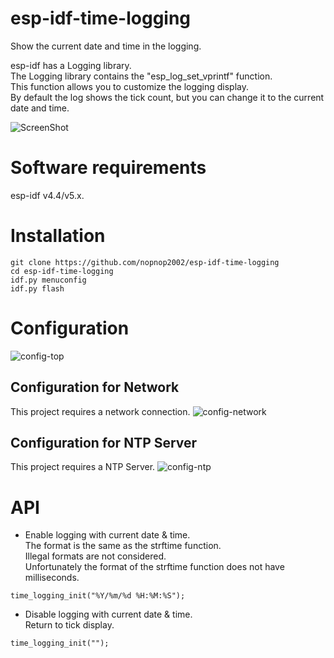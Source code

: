 # esp-idf-time-logging
Show the current date and time in the logging.   

esp-idf has a Logging library.   
The Logging library contains the "esp_log_set_vprintf" function.   
This function allows you to customize the logging display.   
By default the log shows the tick count, but you can change it to the current date and time.   

![ScreenShot](https://github.com/nopnop2002/esp-idf-time-logging/assets/6020549/9af8a4d1-b987-4b51-9655-fd8c8c2cc29b)

# Software requirements
esp-idf v4.4/v5.x.   


# Installation
```Shell
git clone https://github.com/nopnop2002/esp-idf-time-logging
cd esp-idf-time-logging
idf.py menuconfig
idf.py flash
```

# Configuration   
![config-top](https://github.com/nopnop2002/esp-idf-time-logging/assets/6020549/64fe4ac1-862d-4b90-8a19-9a911a05b201)

## Configuration for Network
This project requires a network connection.
![config-network](https://github.com/nopnop2002/esp-idf-time-logging/assets/6020549/b8ddeb00-b554-467b-b3de-f3aec63d16c1)

## Configuration for NTP Server
This project requires a NTP Server.
![config-ntp](https://github.com/nopnop2002/esp-idf-time-logging/assets/6020549/21a953af-6555-405d-8944-893cf5d28b3c)

# API   
- Enable logging with current date & time.   
 The format is the same as the strftime function.   
 Illegal formats are not considered.   
 Unfortunately the format of the strftime function does not have milliseconds.   
```
time_logging_init("%Y/%m/%d %H:%M:%S");
```

- Disable logging with current date & time.   
 Return to tick display.   
```
time_logging_init("");
```
